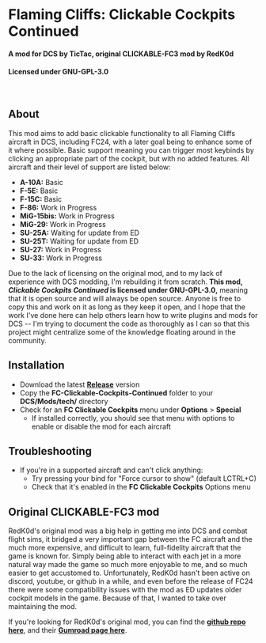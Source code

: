 # Flaming Cliffs: Clickable Cockpits Continued
#### A mod for DCS by TicTac, original CLICKABLE-FC3 mod by RedK0d
#### Licensed under GNU-GPL-3.0

<br>


## About
This mod aims to add basic clickable functionality to all Flaming Cliffs aircraft in DCS, including FC24, with a later goal being to enhance some of it where possible. Basic support meaning you can trigger most keybinds by clicking an appropriate part of the cockpit, but with no added features.  All aircraft and their level of support are listed below:

- **A-10A:**  Basic
- **F-5E:**  Basic
- **F-15C:**  Basic
- **F-86:**  Work in Progress
- **MiG-15bis:**  Work in Progress
- **MiG-29:**  Work in Progress
- **SU-25A:**  Waiting for update from ED
- **SU-25T:**  Waiting for update from ED
- **SU-27:**  Work in Progress
- **SU-33:**  Work in Progress

Due to the lack of licensing on the original mod, and to my lack of experience with DCS modding, I'm rebuilding it from scratch.
**This mod, *Clickable Cockpits Continued* is licensed under GNU-GPL-3.0,** meaning that it is open source and will always be open source.  Anyone is free to copy this and work on it as long as they keep it open, and I hope that the work I've done here can help others learn how to write plugins and mods for DCS -- I'm trying to document the code as thoroughly as I can so that this project might centralize some of the knowledge floating around in the community.

## Installation
- Download the latest **[Release](https://github.com/TicTac-93/FC-Clickable-Cockpits-Continued/releases)** version
- Copy the **FC-Clickable-Cockpits-Continued** folder to your **DCS/Mods/tech/** directory
- Check for an **FC Clickable Cockpits** menu under **Options** > **Special**
  - If installed correctly, you should see that menu with options to enable or disable the mod for each aircraft

## Troubleshooting
- If you're in a supported aircraft and can't click anything:
  - Try pressing your bind for "Force cursor to show" (default LCTRL+C)
  - Check that it's enabled in the **FC Clickable Cockpits** Options menu

## Original CLICKABLE-FC3 mod

RedK0d's original mod was a big help in getting me into DCS and combat flight sims, it bridged a very important gap between the FC aircraft and the much more expensive, and difficult to learn, full-fidelity aircraft that the game is known for. Simply being able to interact with each jet in a more natural way made the game so much more enjoyable to me, and so much easier to get accustomed to. Unfortunately, RedK0d hasn't been active on discord, youtube, or github in a while, and even before the release of FC24 there were some compatibility issues with the mod as ED updates older cockpit models in the game. Because of that, I wanted to take over maintaining the mod.

If you're looking for RedK0d's original mod, you can find the **[github repo here](https://github.com/RedK0d/CLICKABLE-FC3)**, and their **[Gumroad page here](https://redk0d.gumroad.com/l/fvkodo)**.
